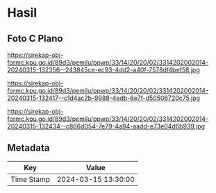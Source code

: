 # Hasil

## Foto C Plano

https://sirekap-obj-formc.kpu.go.id/89d3/pemilu/ppwp/33/14/20/20/02/3314202002014-20240315-132356--243845ce-ec93-4dd2-a40f-7578df4bef58.jpg

https://sirekap-obj-formc.kpu.go.id/89d3/pemilu/ppwp/33/14/20/20/02/3314202002014-20240315-132417--c1d4ac2b-9988-4edb-8e7f-d50506720c75.jpg

https://sirekap-obj-formc.kpu.go.id/89d3/pemilu/ppwp/33/14/20/20/02/3314202002014-20240315-132434--c866d054-7e79-4a94-aadd-e73e04d6b939.jpg


## Metadata

| Key        | Value               |
| ---------- | ------------------- |
| Time Stamp | 2024-03-15 13:30:00 |



